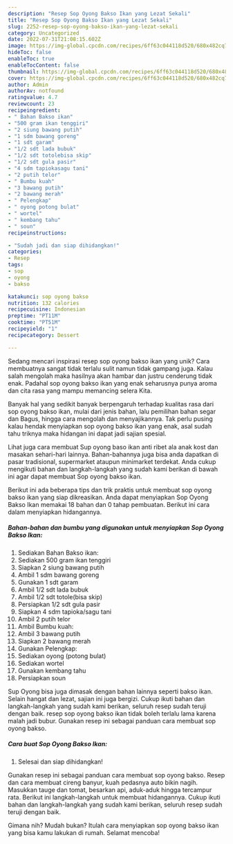 ```yaml
---
description: "Resep Sop Oyong Bakso Ikan yang Lezat Sekali"
title: "Resep Sop Oyong Bakso Ikan yang Lezat Sekali"
slug: 2252-resep-sop-oyong-bakso-ikan-yang-lezat-sekali
category: Uncategorized
date: 2022-07-31T21:08:15.602Z
image: https://img-global.cpcdn.com/recipes/6ff63c044118d520/680x482cq70/sop-oyong-bakso-ikan-foto-resep-utama.jpg
hideToc: false
enableToc: true
enableTocContent: false
thumbnail: https://img-global.cpcdn.com/recipes/6ff63c044118d520/680x482cq70/sop-oyong-bakso-ikan-foto-resep-utama.jpg
cover: https://img-global.cpcdn.com/recipes/6ff63c044118d520/680x482cq70/sop-oyong-bakso-ikan-foto-resep-utama.jpg
author: Admin
authorAv: notfound
ratingvalue: 4.7
reviewcount: 23
recipeingredient:
- " Bahan Bakso ikan"
- "500 gram ikan tenggiri"
- "2 siung bawang putih"
- "1 sdm bawang goreng"
- "1 sdt garam"
- "1/2 sdt lada bubuk"
- "1/2 sdt totolebisa skip"
- "1/2 sdt gula pasir"
- "4 sdm tapiokasagu tani"
- "2 putih telor"
- " Bumbu kuah"
- "3 bawang putih"
- "2 bawang merah"
- " Pelengkap"
- " oyong potong bulat"
- " wortel"
- " kembang tahu"
- " soun"
recipeinstructions:

- "Sudah jadi dan siap dihidangkan!"
categories:
- Resep
tags:
- sop
- oyong
- bakso

katakunci: sop oyong bakso 
nutrition: 132 calories
recipecuisine: Indonesian
preptime: "PT11M"
cooktime: "PT51M"
recipeyield: "1"
recipecategory: Dessert

---
```





Sedang mencari inspirasi resep sop oyong bakso ikan yang unik? Cara membuatnya sangat tidak terlalu sulit namun tidak gampang juga. Kalau salah mengolah maka hasilnya akan hambar dan justru cenderung tidak enak. Padahal sop oyong bakso ikan yang enak seharusnya punya aroma dan cita rasa yang mampu memancing selera Kita.





Banyak hal yang sedikit banyak berpengaruh terhadap kualitas rasa dari sop oyong bakso ikan, mulai dari jenis bahan, lalu pemilihan bahan segar dan Bagus, hingga cara mengolah dan menyajikannya. Tak perlu pusing kalau hendak menyiapkan sop oyong bakso ikan yang enak,      asal sudah tahu triknya maka hidangan ini dapat jadi sajian spesial.














Lihat juga cara membuat Sup oyong baso ikan anti ribet ala anak kost dan masakan sehari-hari lainnya. Bahan-bahannya juga bisa anda dapatkan di pasar tradisional, supermarket ataupun minimarket terdekat. Anda cukup mengikuti bahan dan langkah-langkah yang sudah kami berikan di bawah ini agar dapat membuat Sop oyong bakso ikan.






Berikut ini ada beberapa tips dan trik praktis untuk membuat sop oyong bakso ikan yang siap dikreasikan. Anda dapat menyiapkan Sop Oyong Bakso Ikan memakai 18 bahan dan 0 tahap pembuatan. Berikut ini cara dalam menyiapkan hidangannya.

<!--inarticleads1-->

##### Bahan-bahan dan bumbu yang digunakan untuk menyiapkan Sop Oyong Bakso Ikan:

1. Sediakan  Bahan Bakso ikan:
1. Sediakan 500 gram ikan tenggiri
1. Siapkan 2 siung bawang putih
1. Ambil 1 sdm bawang goreng
1. Gunakan 1 sdt garam
1. Ambil 1/2 sdt lada bubuk
1. Ambil 1/2 sdt totole(bisa skip)
1. Persiapkan 1/2 sdt gula pasir
1. Siapkan 4 sdm tapioka/sagu tani
1. Ambil 2 putih telor
1. Ambil  Bumbu kuah:
1. Ambil 3 bawang putih
1. Siapkan 2 bawang merah
1. Gunakan  Pelengkap:
1. Sediakan  oyong (potong bulat)
1. Sediakan  wortel
1. Gunakan  kembang tahu
1. Persiapkan  soun


Sup Oyong bisa juga dimasak dengan bahan lainnya seperti bakso ikan. Selain hangat dan lezat, sajian ini juga bergizi. Cukup ikuti bahan dan langkah-langkah yang sudah kami berikan, seluruh resep sudah teruji dengan baik. resep sop oyong bakso ikan tidak boleh terlalu lama karena malah jadi bubur. Gunakan resep ini sebagai panduan cara membuat sop oyong bakso. 

<!--inarticleads2-->

##### Cara buat Sop Oyong Bakso Ikan:


1. Selesai dan siap dihidangkan!

Gunakan resep ini sebagai panduan cara membuat sop oyong bakso. Resep dan cara membuat cireng banyur, kuah pedasnya auto bikin nagih. Masukkan tauge dan tomat, besarkan api, aduk-aduk hingga tercampur rata. Berikut ini langkah-langkah untuk membuat hidangannya. Cukup ikuti bahan dan langkah-langkah yang sudah kami berikan, seluruh resep sudah teruji dengan baik. 

Gimana nih? Mudah bukan? Itulah cara menyiapkan sop oyong bakso ikan yang bisa kamu lakukan di rumah. Selamat mencoba!
